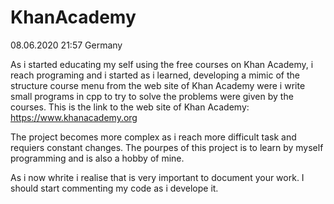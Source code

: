 # KhanAcademy

08.06.2020 21:57 Germany

As i started educating my self using the free courses on Khan Academy, i reach programing and i started as i learned,
developing a mimic of the structure course menu from the web site of Khan Academy were i write small programs in cpp
to try to solve the problems were given by the courses.
This is the link to the web site of Khan Academy: https://www.khanacademy.org

The project becomes more complex as i reach more difficult task and requiers constant changes.
The pourpes of this project is to learn by myself programming and is also a hobby of mine.

As i now whrite i realise that is very important to document your work. I should start commenting my code as i develope it.
